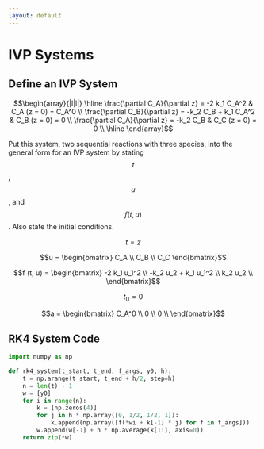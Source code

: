 ```yaml
---
layout: default
---
```


# IVP Systems

## Define an IVP System

$$\begin{array}{|l|l|}
    \hline
    \frac{\partial C_A}{\partial z} = -2 k_1 C_A^2 & C_A (z = 0) = C_A^0 \\
    \frac{\partial C_B}{\partial z} = -k_2 C_B + k_1 C_A^2 & C_B (z = 0) = 0 \\
    \frac{\partial C_A}{\partial z} = -k_2 C_B & C_C (z = 0) = 0 \\
    \hline
\end{array}$$

Put this system, two sequential reactions with three species, into the general form for an IVP system by stating $$t$$, $$u$$, and $$f (t, u)$$. Also state the initial conditions.

$$t = z$$

$$u = \begin{bmatrix}
    C_A \\
    C_B \\
    C_C
\end{bmatrix}$$

$$f (t, u) = \begin{bmatrix}
    -2 k_1 u_1^2 \\
    -k_2 u_2 + k_1 u_1^2 \\
    k_2 u_2 \\
\end{bmatrix}$$

$$t_0 = 0$$

$$a = \begin{bmatrix}
    C_A^0 \\
    0 \\
    0 \\
\end{bmatrix}$$

## RK4 System Code

```python
import numpy as np

def rk4_system(t_start, t_end, f_args, y0, h):
    t = np.arange(t_start, t_end + h/2, step=h)
    n = len(t) - 1
    w = [y0]
    for i in range(n):
        k = [np.zeros(4)]
        for j in h * np.array([0, 1/2, 1/2, 1]):
            k.append(np.array([f(*wi + k[-1] * j) for f in f_args]))
        w.append(w[-1] + h * np.average(k[1:], axis=0))
    return zip(*w)
```